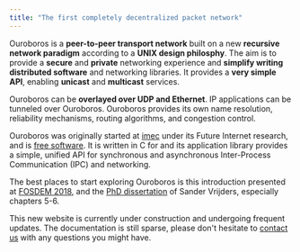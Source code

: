 ```yaml
---
title: "The first completely decentralized packet network"
---
```


Ouroboros is a __peer-to-peer transport network__ built on a new
__recursive network paradigm__ according to a __UNIX design
philosphy__. The aim is to provide a __secure__ and __private__
networking experience and __simplify writing distributed software__
and networking libraries. It provides a __very simple API__, enabling
__unicast__ and __multicast__ services.

Ouroboros can be __overlayed over UDP and Ethernet__. IP applications
can be tunneled over Ouroboros. Ouroboros provides its own name
resolution, reliability mechanisms, routing algorithms, and congestion
control.

Ouroboros was originally started at [imec](www.imec-int.com) under its
Future Internet research, and is [free
software](https://www.fsf.org/about/what-is-free-software). It is
written in C for and its application library provides a simple,
unified API for synchronous and asynchronous Inter-Process
Communication (IPC) and networking.

The best places to start exploring Ouroboros is this introduction
presented at [FOSDEM
2018](https://www.fosdem.org/2018/schedule/event/ipc/), and the [PhD
dissertation](https://biblio.ugent.be/publication/8615152) of Sander
Vrijders, especially chapters 5-6.

This new website is currently under construction and undergoing
frequent updates. The documentation is still sparse, please don't
hesitate to [contact us](/contribute) with any questions you might
have.
